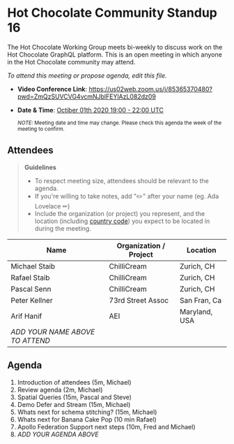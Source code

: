 # Hot Chocolate Community Standup 16

The Hot Chocolate Working Group meets bi-weekly to discuss work on the Hot Chocolate GraphQL platform. This is an open meeting in which anyone in the Hot Chocolate community may attend.

_To attend this meeting or propose agenda, edit this file._

- **Video Conference Link**: https://us02web.zoom.us/j/85365370480?pwd=ZmQzSUVCVG4vcmNJblFEYlAzL082dz09
- **Date & Time**: [Octiber 01th 2020 19:00 - 22:00 UTC](https://www.timeanddate.com/worldclock/meetingdetails.html?year=2020&month=10&day=01&hour=19&min=0&sec=0&p1=268&p2=22&p3=224&p4=240)

  <small>_NOTE:_ Meeting date and time may change. Please check this agenda the week of the meeting to confirm.</small>

## Attendees

> **Guidelines**
>
> - To respect meeting size, attendees should be relevant to the agenda.
> - If you're willing to take notes, add "✏️" after your name (eg. Ada Lovelace ✏)
> - Include the organization (or project) you represent, and the location (including [country code](https://en.wikipedia.org/wiki/List_of_ISO_3166_country_codes#Current_ISO_3166_country_codes)) you expect to be located in during the meeting.

| Name          | Organization / Project | Location      |
| ------------- | ---------------------- | ------------- |
| Michael Staib | ChilliCream            | Zurich, CH    |
| Rafael Staib  | ChilliCream            | Zurich, CH    |
| Pascal Senn   | ChilliCream            | Zurich, CH    |
| Peter Kellner | 73rd Street Assoc      | San Fran, Ca  |
| Arif Hanif    | AEI                    | Maryland, USA |
| _ADD YOUR NAME ABOVE TO ATTEND_

## Agenda

1. Introduction of attendees (5m, Michael)
1. Review agenda (2m, Michael)
1. Spatial Queries (15m, Pascal and Steve)
1. Demo Defer and Stream (15m, Michael)
1. Whats next for schema stitching? (15m, Michael)
1. Whats next for Banana Cake Pop (10 min Rafael)
1. Apollo Federation Support next steps (10m, Fred and Michael)
1. _ADD YOUR AGENDA ABOVE_
